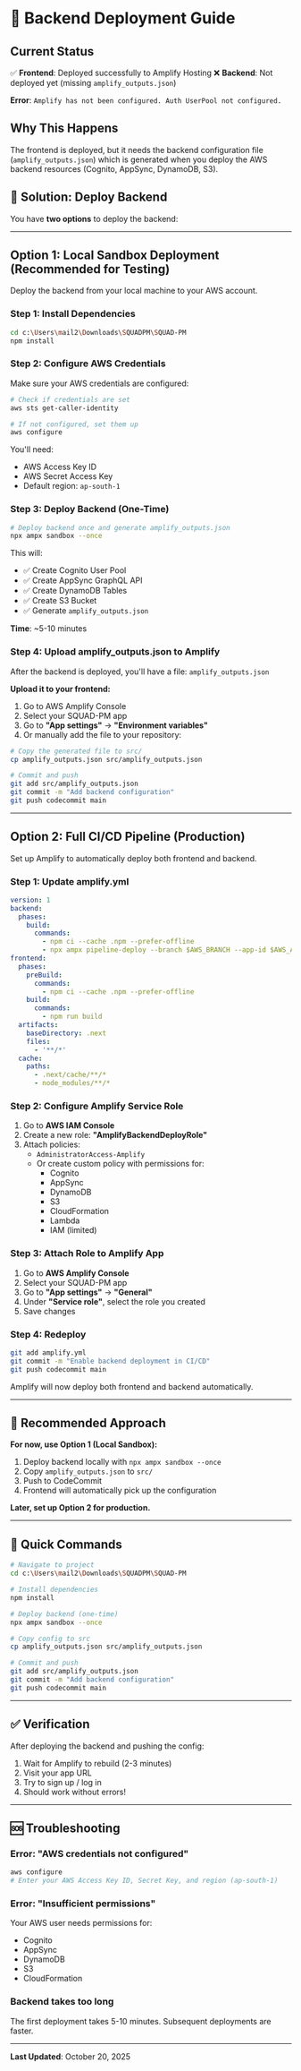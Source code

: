 # 🚀 Backend Deployment Guide

## Current Status

✅ **Frontend**: Deployed successfully to Amplify Hosting
❌ **Backend**: Not deployed yet (missing `amplify_outputs.json`)

**Error**: `Amplify has not been configured. Auth UserPool not configured.`

## Why This Happens

The frontend is deployed, but it needs the backend configuration file (`amplify_outputs.json`) which is generated when you deploy the AWS backend resources (Cognito, AppSync, DynamoDB, S3).

## 🔧 Solution: Deploy Backend

You have **two options** to deploy the backend:

---

## Option 1: Local Sandbox Deployment (Recommended for Testing)

Deploy the backend from your local machine to your AWS account.

### Step 1: Install Dependencies

```bash
cd c:\Users\mail2\Downloads\SQUADPM\SQUAD-PM
npm install
```

### Step 2: Configure AWS Credentials

Make sure your AWS credentials are configured:

```bash
# Check if credentials are set
aws sts get-caller-identity

# If not configured, set them up
aws configure
```

You'll need:
- AWS Access Key ID
- AWS Secret Access Key
- Default region: `ap-south-1`

### Step 3: Deploy Backend (One-Time)

```bash
# Deploy backend once and generate amplify_outputs.json
npx ampx sandbox --once
```

This will:
- ✅ Create Cognito User Pool
- ✅ Create AppSync GraphQL API
- ✅ Create DynamoDB Tables
- ✅ Create S3 Bucket
- ✅ Generate `amplify_outputs.json`

**Time**: ~5-10 minutes

### Step 4: Upload amplify_outputs.json to Amplify

After the backend is deployed, you'll have a file: `amplify_outputs.json`

**Upload it to your frontend:**

1. Go to AWS Amplify Console
2. Select your SQUAD-PM app
3. Go to **"App settings"** → **"Environment variables"**
4. Or manually add the file to your repository:

```bash
# Copy the generated file to src/
cp amplify_outputs.json src/amplify_outputs.json

# Commit and push
git add src/amplify_outputs.json
git commit -m "Add backend configuration"
git push codecommit main
```

---

## Option 2: Full CI/CD Pipeline (Production)

Set up Amplify to automatically deploy both frontend and backend.

### Step 1: Update amplify.yml

```yaml
version: 1
backend:
  phases:
    build:
      commands:
        - npm ci --cache .npm --prefer-offline
        - npx ampx pipeline-deploy --branch $AWS_BRANCH --app-id $AWS_APP_ID
frontend:
  phases:
    preBuild:
      commands:
        - npm ci --cache .npm --prefer-offline
    build:
      commands:
        - npm run build
  artifacts:
    baseDirectory: .next
    files:
      - '**/*'
  cache:
    paths:
      - .next/cache/**/*
      - node_modules/**/*
```

### Step 2: Configure Amplify Service Role

1. Go to **AWS IAM Console**
2. Create a new role: **"AmplifyBackendDeployRole"**
3. Attach policies:
   - `AdministratorAccess-Amplify`
   - Or create custom policy with permissions for:
     - Cognito
     - AppSync
     - DynamoDB
     - S3
     - CloudFormation
     - Lambda
     - IAM (limited)

### Step 3: Attach Role to Amplify App

1. Go to **AWS Amplify Console**
2. Select your SQUAD-PM app
3. Go to **"App settings"** → **"General"**
4. Under **"Service role"**, select the role you created
5. Save changes

### Step 4: Redeploy

```bash
git add amplify.yml
git commit -m "Enable backend deployment in CI/CD"
git push codecommit main
```

Amplify will now deploy both frontend and backend automatically.

---

## 🎯 Recommended Approach

**For now, use Option 1 (Local Sandbox):**

1. Deploy backend locally with `npx ampx sandbox --once`
2. Copy `amplify_outputs.json` to `src/`
3. Push to CodeCommit
4. Frontend will automatically pick up the configuration

**Later, set up Option 2 for production.**

---

## 📝 Quick Commands

```bash
# Navigate to project
cd c:\Users\mail2\Downloads\SQUADPM\SQUAD-PM

# Install dependencies
npm install

# Deploy backend (one-time)
npx ampx sandbox --once

# Copy config to src
cp amplify_outputs.json src/amplify_outputs.json

# Commit and push
git add src/amplify_outputs.json
git commit -m "Add backend configuration"
git push codecommit main
```

---

## ✅ Verification

After deploying the backend and pushing the config:

1. Wait for Amplify to rebuild (2-3 minutes)
2. Visit your app URL
3. Try to sign up / log in
4. Should work without errors!

---

## 🆘 Troubleshooting

### Error: "AWS credentials not configured"

```bash
aws configure
# Enter your AWS Access Key ID, Secret Key, and region (ap-south-1)
```

### Error: "Insufficient permissions"

Your AWS user needs permissions for:
- Cognito
- AppSync
- DynamoDB
- S3
- CloudFormation

### Backend takes too long

The first deployment takes 5-10 minutes. Subsequent deployments are faster.

---

**Last Updated**: October 20, 2025
